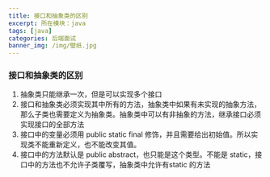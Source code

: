 ```yaml
---
title: 接口和抽象类的区别
excerpt: 所在模块：java
tags: [java]
categories: 后端面试
banner_img: /img/壁纸.jpg
---
```


### 接口和抽象类的区别

1. 抽象类只能继承一次，但是可以实现多个接口
2. 接口和抽象类必须实现其中所有的方法，抽象类中如果有未实现的抽象方法，那么子类也需要定义为抽象类。抽象类中可以有非抽象的方法，继承接口必须实现接口的全部方法
3. 接口中的变量必须用 public static final 修饰，并且需要给出初始值。所以实现类不能重新定义，也不能改变其值。
4. 接口中的方法默认是 public abstract，也只能是这个类型。不能是 static，接口中的方法也不允许子类覆写，抽象类中允许有static 的方法